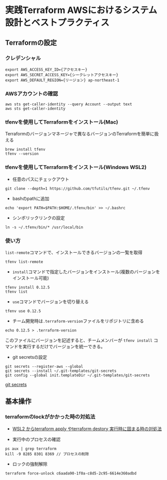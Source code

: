 # 実践Terraform AWSにおけるシステム設計とベストプラクティス

## Terraformの設定
### クレデンシャル
```
export AWS_ACCESS_KEY_ID={アクセスキー}
export AWS_SECRET_ACCESS_KEY={シークレットアクセスキー}
export AWS_DEFAULT_REGION={リージョン} ap-northeast-1
```

### AWSアカウントの確認
```
aws sts get-caller-identity --query Account --output text
aws sts get-caller-identity
```


### tfenvを使用してTerraformをインストール(Mac)
Terraformのバージョンマネージャで異なるバージョンのTerraformを簡単に扱える
```
brew install tfenv
tfenv --version
```
### tfenvを使用してTerraformをインストール(Windows WSL2)

- 任意のパスにチェックアウト
```
git clone --depth=1 https://github.com/tfutils/tfenv.git ~/.tfenv
```

- bashのpathに追加
```
echo 'export PATH=$PATH:$HOME/.tfenv/bin' >> ~/.bashrc
```

- シンボリックリンクの設定
```
ln -s ~/.tfenv/bin/* /usr/local/bin
```


### 使い方
`list-remote`コマンドで、インストールできるバージョンの一覧を取得  
```
tfenv list-remote
```

- `install`コマンドで指定したバージョンをインストール(複数のバージョンをインストール可能)
```
tfenv install 0.12.5
tfenv list
```

- `use`コマンドでバージョンを切り替える
```
tfenv use 0.12.5
```

- チーム開発時は`.terraform-version`ファイルをリポジトリに含める
```
echo 0.12.5 > .terraform-version
```
このファイルにバージョンを記述すると、チームメンバーが `tfenv install` コマンドを実行するだけでバージョンを統一できる。

- git secretsの設定
```
git secrets --register-aws --global
git secrets --install ~/.git-templates/git-secrets
git config --global init.templateDir ~/.git-templates/git-secrets
```  
[git secrets](https://github.com/awslabs/git-secrets)


## 基本操作

### terraformのlockがかかった時の対処法
- [WSL2 からterraform apply やterraform destory 実行時に固まる時の対処法](https://www.kdkwakaba.com/articles/how-to-fix-terraform-not-working-when-exe-it)

- 実行中のプロセスの確認
```
ps aux | grep terraform
kill -9 8285 8301 8369 // プロセスの削除
```

- ロックの強制解除
```
terraform force-unlock c6aada90-1f0a-c8d5-2c95-6614e360adbd
```










